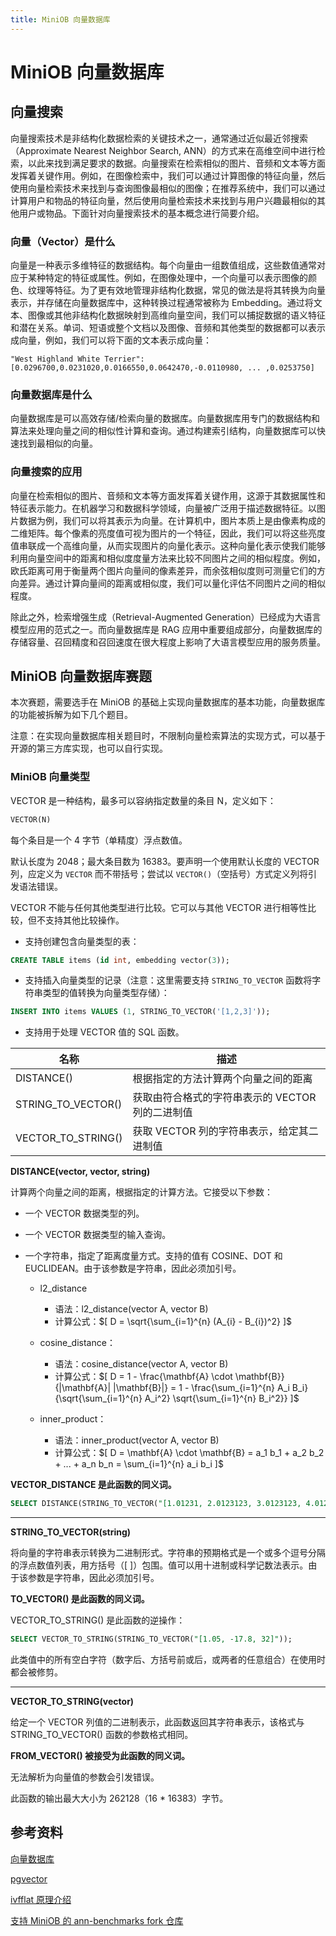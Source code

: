 ```yaml
---
title: MiniOB 向量数据库
---
```


# MiniOB 向量数据库

## 向量搜索

向量搜索技术是非结构化数据检索的关键技术之一，通常通过近似最近邻搜索（Approximate Nearest Neighbor Search, ANN）的方式来在高维空间中进行检索，以此来找到满足要求的数据。向量搜索在检索相似的图片、音频和文本等方面发挥着关键作用。例如，在图像检索中，我们可以通过计算图像的特征向量，然后使用向量检索技术来找到与查询图像最相似的图像；在推荐系统中，我们可以通过计算用户和物品的特征向量，然后使用向量检索技术来找到与用户兴趣最相似的其他用户或物品。下面针对向量搜索技术的基本概念进行简要介绍。

### 向量（Vector）是什么

向量是一种表示多维特征的数据结构。每个向量由一组数值组成，这些数值通常对应于某种特定的特征或属性。例如，在图像处理中，一个向量可以表示图像的颜色、纹理等特征。为了更有效地管理非结构化数据，常见的做法是将其转换为向量表示，并存储在向量数据库中，这种转换过程通常被称为 Embedding。通过将文本、图像或其他非结构化数据映射到高维向量空间，我们可以捕捉数据的语义特征和潜在关系。单词、短语或整个文档以及图像、音频和其他类型的数据都可以表示成向量，例如，我们可以将下面的文本表示成向量：

```
"West Highland White Terrier": [0.0296700,0.0231020,0.0166550,0.0642470,-0.0110980, ... ,0.0253750]
```

### 向量数据库是什么

向量数据库是可以高效存储/检索向量的数据库。向量数据库用专门的数据结构和算法来处理向量之间的相似性计算和查询。通过构建索引结构，向量数据库可以快速找到最相似的向量。

### 向量搜索的应用

向量在检索相似的图片、音频和文本等方面发挥着关键作用，这源于其数据属性和特征表示能力。在机器学习和数据科学领域，向量被广泛用于描述数据特征。以图片数据为例，我们可以将其表示为向量。在计算机中，图片本质上是由像素构成的二维矩阵。每个像素的亮度值可视为图片的一个特征，因此，我们可以将这些亮度值串联成一个高维向量，从而实现图片的向量化表示。这种向量化表示使我们能够利用向量空间中的距离和相似度度量方法来比较不同图片之间的相似程度。例如，欧氏距离可用于衡量两个图片向量间的像素差异，而余弦相似度则可测量它们的方向差异。通过计算向量间的距离或相似度，我们可以量化评估不同图片之间的相似程度。

除此之外，检索增强生成（Retrieval-Augmented Generation）已经成为大语言模型应用的范式之一。而向量数据库是 RAG 应用中重要组成部分，向量数据库的存储容量、召回精度和召回速度在很大程度上影响了大语言模型应用的服务质量。

## MiniOB 向量数据库赛题

本次赛题，需要选手在 MiniOB 的基础上实现向量数据库的基本功能，向量数据库的功能被拆解为如下几个题目。

注意：在实现向量数据库相关题目时，不限制向量检索算法的实现方式，可以基于开源的第三方库实现，也可以自行实现。

### MiniOB 向量类型

VECTOR 是一种结构，最多可以容纳指定数量的条目 N，定义如下：

```sql
VECTOR(N)
```

每个条目是一个 4 字节（单精度）浮点数值。

默认长度为 2048；最大条目数为 16383。要声明一个使用默认长度的 VECTOR 列，应定义为 `VECTOR` 而不带括号；尝试以 `VECTOR()`（空括号）方式定义列将引发语法错误。

VECTOR 不能与任何其他类型进行比较。它可以与其他 VECTOR 进行相等性比较，但不支持其他比较操作。

- 支持创建包含向量类型的表：

```sql
CREATE TABLE items (id int, embedding vector(3));
```

- 支持插入向量类型的记录（注意：这里需要支持 `STRING_TO_VECTOR` 函数将字符串类型的值转换为向量类型存储）：

```sql
INSERT INTO items VALUES (1, STRING_TO_VECTOR('[1,2,3]'));
```

- 支持用于处理 VECTOR 值的 SQL 函数。

| 名称               | 描述                                             |
| ------------------ | ------------------------------------------------ |
| DISTANCE()         | 根据指定的方法计算两个向量之间的距离             |
| STRING_TO_VECTOR() | 获取由符合格式的字符串表示的 VECTOR 列的二进制值 |
| VECTOR_TO_STRING() | 获取 VECTOR 列的字符串表示，给定其二进制值       |

**DISTANCE(vector, vector, string)**

计算两个向量之间的距离，根据指定的计算方法。它接受以下参数：

- 一个 VECTOR 数据类型的列。
- 一个 VECTOR 数据类型的输入查询。
- 一个字符串，指定了距离度量方式。支持的值有 COSINE、DOT 和 EUCLIDEAN。由于该参数是字符串，因此必须加引号。

  - l2_distance

    - 语法：l2_distance(vector A, vector B)
    - 计算公式：$[ D = \sqrt{\sum_{i=1}^{n} (A_{i} - B_{i})^2} ]$

  - cosine_distance：

    - 语法：cosine_distance(vector A, vector B)
    - 计算公式：$[ D = 1 - \frac{\mathbf{A} \cdot \mathbf{B}}{|\mathbf{A}| |\mathbf{B}|} = 1 - \frac{\sum_{i=1}^{n} A_i B_i}{\sqrt{\sum_{i=1}^{n} A_i^2} \sqrt{\sum_{i=1}^{n} B_i^2}} ]$

  - inner_product：
    - 语法：inner_product(vector A, vector B)
    - 计算公式：$[ D = \mathbf{A} \cdot \mathbf{B} = a_1 b_1 + a_2 b_2 + ... + a_n b_n = \sum_{i=1}^{n} a_i b_i ]$

**VECTOR_DISTANCE 是此函数的同义词。**

```sql
SELECT DISTANCE(STRING_TO_VECTOR("[1.01231, 2.0123123, 3.0123123, 4.01231231]"), STRING_TO_VECTOR("[1, 2, 3, 4]"), "COSINE");
```

---

**STRING_TO_VECTOR(string)**

将向量的字符串表示转换为二进制形式。字符串的预期格式是一个或多个逗号分隔的浮点数值列表，用方括号（[ ]）包围。值可以用十进制或科学记数法表示。由于该参数是字符串，因此必须加引号。

**TO_VECTOR() 是此函数的同义词。**

VECTOR_TO_STRING() 是此函数的逆操作：

```sql
SELECT VECTOR_TO_STRING(STRING_TO_VECTOR("[1.05, -17.8, 32]"));
```

此类值中的所有空白字符（数字后、方括号前或后，或两者的任意组合）在使用时都会被修剪。

---

**VECTOR_TO_STRING(vector)**

给定一个 VECTOR 列值的二进制表示，此函数返回其字符串表示，该格式与 STRING_TO_VECTOR() 函数的参数格式相同。

**FROM_VECTOR() 被接受为此函数的同义词。**

无法解析为向量值的参数会引发错误。

此函数的输出最大大小为 262128（16 \* 16383）字节。

## 参考资料

[向量数据库](https://en.wikipedia.org/wiki/Vector_database)

[pgvector](https://github.com/pgvector/pgvector)

[ivfflat 原理介绍](https://www.timescale.com/blog/nearest-neighbor-indexes-what-are-ivfflat-indexes-in-pgvector-and-how-do-they-work/)

[支持 MiniOB 的 ann-benchmarks fork 仓库](https://github.com/nautaa/ann-benchmarks/tree/miniob_ann)
